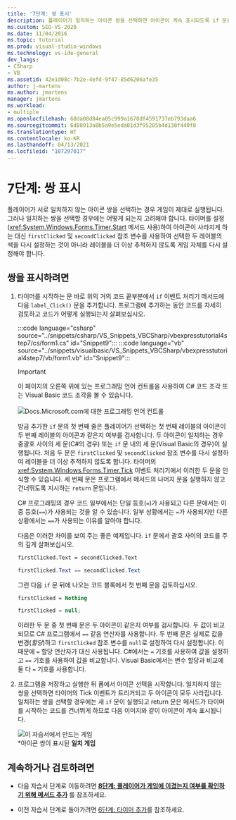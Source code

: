 ```yaml
---
title: '7단계: 쌍 표시'
description: 플레이어가 일치하는 아이콘 쌍을 선택하면 아이콘이 계속 표시되도록 if 문을 추가하는 방법을 알아봅니다.
ms.custom: SEO-VS-2020
ms.date: 11/04/2016
ms.topic: tutorial
ms.prod: visual-studio-windows
ms.technology: vs-ide-general
dev_langs:
- CSharp
- VB
ms.assetid: 42e1d08c-7b2e-4efd-9f47-85d6206afe35
author: j-martens
ms.author: jmartens
manager: jmartens
ms.workload:
- multiple
ms.openlocfilehash: 68da08d84ea05c999a1678df4591737eb793daa6
ms.sourcegitcommit: 6d88913a8b5a9e5eda01d3f95205b4d138f440f8
ms.translationtype: HT
ms.contentlocale: ko-KR
ms.lasthandoff: 04/13/2021
ms.locfileid: "107297017"
---
```

# <a name="step-7-keep-pairs-visible"></a>7단계: 쌍 표시
플레이어가 서로 일치하지 않는 아이콘 쌍을 선택하는 경우 게임이 제대로 실행됩니다. 그러나 일치하는 쌍을 선택할 경우에는 어떻게 되는지 고려해야 합니다. 타이머를 설정(<xref:System.Windows.Forms.Timer.Start> 메서드 사용)하여 아이콘이 사라지게 하는 대신 `firstClicked` 및 `secondClicked` 참조 변수를 사용하여 선택한 두 레이블의 색을 다시 설정하는 것이 아니라 레이블을 더 이상 추적하지 않도록 게임 자체를 다시 설정해야 합니다.

## <a name="to-keep-pairs-visible"></a>쌍을 표시하려면

1. 타이머를 시작하는 문 바로 위의 거의 코드 끝부분에서 `if` 이벤트 처리기 메서드에 다음 `label_Click()` 문을 추가합니다. 프로그램에 추가하는 동안 코드를 자세히 검토하고 코드가 어떻게 실행되는지 살펴보십시오.

     :::code language="csharp" source="../snippets/csharp/VS_Snippets_VBCSharp/vbexpresstutorial4step7/cs/form1.cs" id="Snippet9":::
     :::code language="vb" source="../snippets/visualbasic/VS_Snippets_VBCSharp/vbexpresstutorial4step7/vb/form1.vb" id="Snippet9":::

     > [!IMPORTANT]
     > 이 페이지의 오른쪽 위에 있는 프로그래밍 언어 컨트롤을 사용하여 C# 코드 조각 또는 Visual Basic 코드 조각을 볼 수 있습니다.<br><br>![Docs.Microsoft.com에 대한 프로그래밍 언어 컨트롤](../ide/media/docs-programming-language-control.png)

     방금 추가한 `if` 문의 첫 번째 줄은 플레이어가 선택하는 첫 번째 레이블의 아이콘이 두 번째 레이블의 아이콘과 같은지 여부를 검사합니다. 두 아이콘이 일치하는 경우 중괄호 사이의 세 문(C#의 경우) 또는 `if` 문 내의 세 문(Visual Basic의 경우)이 실행됩니다. 처음 두 문은 `firstClicked` 및 `secondClicked` 참조 변수를 다시 설정하여 레이블을 더 이상 추적하지 않도록 합니다. 타이머의 <xref:System.Windows.Forms.Timer.Tick> 이벤트 처리기에서 이러한 두 문을 인식할 수 있습니다. 세 번째 문은 프로그램에서 메서드의 나머지 문을 실행하지 않고 건너뛰도록 지시하는 `return` 문입니다.

     C# 프로그래밍의 경우 코드 일부에서는 단일 등호(`=`)가 사용되고 다른 문에서는 이중 등호(`==`)가 사용되는 것을 알 수 있습니다. 일부 상황에서는 `=`가 사용되지만 다른 상황에서는 `==`가 사용되는 이유를 알아야 합니다.

     다음은 이러한 차이를 보여 주는 좋은 예제입니다. `if` 문에서 괄호 사이의 코드를 주의 깊게 살펴보십시오.

    ```vb
    firstClicked.Text = secondClicked.Text
    ```

    ```csharp
    firstClicked.Text == secondClicked.Text
    ```

     그런 다음 `if` 문 뒤에 나오는 코드 블록에서 첫 번째 문을 검토하십시오.

    ```vb
    firstClicked = Nothing
    ```

    ```csharp
    firstClicked = null;
    ```

     이러한 두 문 중 첫 번째 문은 두 아이콘이 같은지 여부를 검사합니다. 두 값이 비교되므로 C# 프로그램에서 `==` 같음 연산자를 사용합니다. 두 번째 문은 실제로 값을 변경(*할당*)하고 `firstClicked` 참조 변수를 `null`로 설정하여 다시 설정합니다. 이 때문에 `=` 할당 연산자가 대신 사용됩니다. C#에서는 `=` 기호를 사용하여 값을 설정하고 `==` 기호를 사용하여 값을 비교합니다. Visual Basic에서는 변수 할당과 비교에 둘 다 `=` 기호를 사용합니다.

2. 프로그램을 저장하고 실행한 뒤 폼에서 아이콘 선택을 시작합니다. 일치하지 않는 쌍을 선택하면 타이머의 Tick 이벤트가 트리거되고 두 아이콘이 모두 사라집니다. 일치하는 쌍을 선택할 경우에는 새 `if` 문이 실행되고 return 문은 메서드가 타이머를 시작하는 코드를 건너뛰게 하므로 다음 이미지와 같이 아이콘이 계속 표시됩니다.

     ![이 자습서에서 만드는 게임](../ide/media/express_finishedgame.png)<br/>
*아이콘 쌍이 표시된 **일치 게임**

## <a name="to-continue-or-review"></a>계속하거나 검토하려면

- 다음 자습서 단계로 이동하려면 **[8단계: 플레이어가 게임에 이겼는지 여부를 확인하기 위해 메서드 추가](../ide/step-8-add-a-method-to-verify-whether-the-player-won.md)** 를 참조하세요.

- 이전 자습서 단계로 돌아가려면 [6단계: 타이머 추가](../ide/step-6-add-a-timer.md)를 참조하세요.
